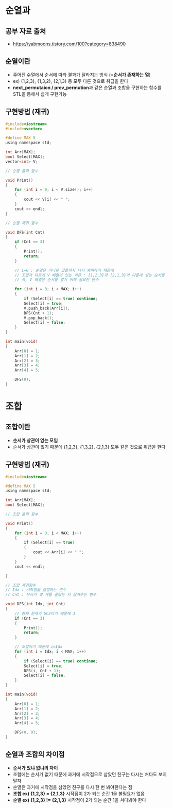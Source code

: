 # 순열과

## 공부 자료 출처
- https://yabmoons.tistory.com/100?category=838490

## 순열이란
- 주어진 수열에서 순서에 따라 결과가 달라지는 방식 (=**순서가 존재하는 열**)
- ex) {1,2,3}, {1,3,2}, {2,1,3} 등 모두 다른 것으로 취급을 한다
- **next_permutaion / prev_permution**과 같은 순열과 조합을 구현하는 함수를 STL을 통해서 쉽게 구현가능

## 구현방법 (재귀)

```C
#include<iostream>
#include<vector>

#define MAX 5
using namespace std;

int Arr[MAX];
bool Select[MAX];
vector<int> V;

// 순열 출력 함수

void Print()
{
	for (int i = 0; i < V.size(); i++)
	{
		cout << V[i] << " ";
	}
	cout << endl;
}

// 순열 재귀 함수

void DFS(int Cnt)
{
	if (Cnt == 3)
	{
		Print();
		return;
	}

	// i=0 : 순열은 지나온 값들까지 다시 봐야하기 때문에
	// 조합과 다르게 V 배열이 있는 이유 : {1,2,3}과 {2,1,3}이 다른데 넣는 순서를 체크하는 배열이 없다면 조합처럼 되기 때문에
	// 즉, V 배열은 순서를 알기 위해 필요한 변수

	for (int i = 0; i < MAX; i++)
	{
		if (Select[i] == true) continue;
		Select[i] = true;
		V.push_back(Arr[i]);
		DFS(Cnt + 1);
		V.pop_back();
		Select[i] = false;
	}
}

int main(void)
{
	Arr[0] = 1;
	Arr[1] = 2;
	Arr[2] = 3;
	Arr[3] = 4;
	Arr[4] = 5;

	DFS(0);
}

```


# 조합

## 조합이란
- **순서가 상관이 없는 모임**
- 순서가 상관이 없기 때문에 {1,2,3}, {1,3,2}, {2,1,3} 모두 같은 것으로 취급을 한다


## 구현방법 (재귀)

```C
#include<iostream>

#define MAX 5
using namespace std;

int Arr[MAX];
bool Select[MAX];

// 조합 출력 함수

void Print()
{
	for (int i = 0; i < MAX; i++)
	{
		if (Select[i] == true)
		{
			cout << Arr[i] << " ";
		}
	}
	cout << endl;

}

// 조합 재귀함수
// Idx : 시작점을 결정하는 변수
// Cnt : 우리가 몇 개를 골랐는 지 갈켜주는 변수

void DFS(int Idx, int Cnt)
{
	// 현재 문제가 5C3이기 때문에 3
	if (Cnt == 3)
	{
		Print();
		return;
	}

	// 조합이기 때문에 i=Idx
	for (int i = Idx; i < MAX; i++)
	{
		if (Select[i] == true) continue;
		Select[i] = true;
		DFS(i, Cnt + 1);
		Select[i] = false;
	}
}

int main(void)
{
	Arr[0] = 1;
	Arr[1] = 2;
	Arr[2] = 3;
	Arr[3] = 4;
	Arr[4] = 5;

	DFS(0, 0);
}
```


## 순열과 조합의 차이점
- **순서가 있냐 없냐의 차이**
- 조합에는 순서가 없기 때문에 과거에 시작점으로 삼았던 친구는 다시는 쳐다도 보지 말자
- 순열은 과거에 시작점을 삼았던 친구를 다시 한 번 봐야한다는 점
- **조합 ex) {1,2,3} = {2,1,3}** 시작점이 2가 되는 순간 1을 볼필요가 없음
- **순열 ex) {1,2,3} != {2,1,3}** 시작점이 2가 되는 순간 1을 쳐다봐야 한다
